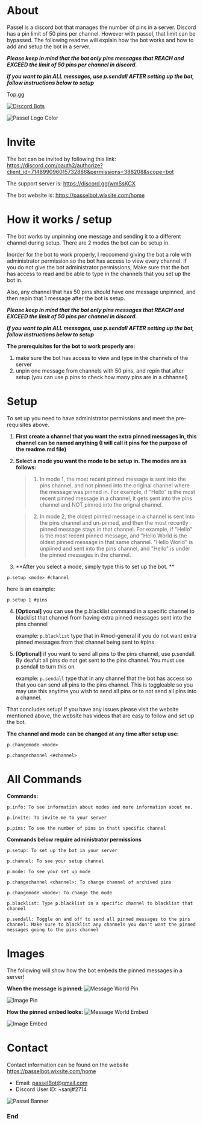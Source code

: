 # About
Passel is a discord bot that manages the number of pins in a server. Discord has a pin limit of 50 pins per channel. However with passel, that limit can be bypassed. The following readme will explain how the bot works and how to add and setup the bot in a server.

***Please keep in mind that the bot only pins messages that REACH and EXCEED the limit of 50 pins per channel in discord.***

***If you want to pin ALL messages, use p.sendall AFTER setting up the bot, follow instructions below to setup***

Top.gg

[![Discord Bots](https://top.gg/api/widget/714899096015732886.svg)](https://top.gg/bot/714899096015732886)

![Passel Logo Color](https://github.com/sanjana0109/PasselBot/blob/master/Images/logoSmall.png)

# Invite
The bot can be invited by following this link: https://discord.com/oauth2/authorize?client_id=714899096015732886&permissions=388208&scope=bot 

The support server is: https://discord.gg/wmSsKCX 

The bot website is: https://passelbot.wixsite.com/home

# How it works / setup
The bot works by unpinning one message and sending it to a different channel during setup. There are 2 modes the bot can be setup in. 

Inorder for the bot to work properly, I reccomend giving the bot a role with administrator permission so the bot has access to view every channel. If you do not give the bot administrator permissions, Make sure that the bot has access to read and be able to type in the channels that you set up the bot in.

Also, any channel that has 50 pins should have one message unpinned, and then repin that 1 message after the bot is setup.

***Please keep in mind that the bot only pins messages that REACH and EXCEED the limit of 50 pins per channel in discord.***

***If you want to pin ALL messages, use p.sendall AFTER setting up the bot, follow instructions below to setup***

**The prerequisites for the bot to work properly are:**
1. make sure the bot has access to view and type in the channels of the server
2. unpin one message from channels with 50 pins, and repin that after setup (you can use p.pins to check how many pins are in a chhannel)

# Setup
To set up you need to have administrator permissions and meet the pre-requisites above.

1. **First create a channel that you want the extra pinned messages in, this channel can be named anything (I will call it pins for the purpose of the readme.md file)**

2. **Select a mode you want the mode to be setup in. The modes are as follows:**

	> 1. In mode 1, the most recent pinned message is sent into the pins channel, and not pinned into the original channel where the message was pinned in. For example, if "Hello" is the most recent pinned message in a channel, it gets sent into the pins channel and NOT pinned into the orignal channel.

	> 2. In mode 2, the oldest pinned message in a channel is sent into the pins channel and un-pinned, and then the most recently pinned message stays in that channel. For example, if "Hello" is the most recent pinned message, and "Hello World is the oldest pinned message in that same channel. "Hello World" is unpiined and sent into the pins channel, and "Hello" is under the pinned messages in the channel.

3. **After you select a mode, simply type this to set up the bot. **

```p.setup <mode> #channel```

here is an example:

```p.setup 1 #pins```


4. **[Optional]** you can use the p.blacklist command in a specific channel to blacklist that channel from having extra pinned messages sent into the pins channel

	example:
	```p.blacklist``` type that in #mod-general if you do not want extra pinned messages from that channel being sent to #pins
	
5. **[Optional]** if you want to send all pins to the pins channel, use p.sendall. By deafult all pins do not get sent to the pins channel. You must use p.sendall to turn this on.

	example:
	```p.sendall``` type that in any channel that the bot has access so that you can send all pins to the pins channel. This is toggleable so you may use this anytime you wish to send all pins or to not send all pins into a channel. 
	

That concludes setup! If you have any issues please visit the website mentioned above, the website has videos that are easy to follow and set up the bot.

**The channel and mode can be changed at any time after setup use:**

```p.changemode <mode>```

```p.changechannel <#channel>```


# All Commands
**Commands:**

```p.info: To see information about modes and more information about me.```

```p.invite: To invite me to your server```

```p.pins: To see the number of pins in thatt specific channel```


**Commands below require administrator permissions**

```p.setup: To set up the bot in your server```

```p.channel: To see your setup channel```

```p.mode: To see your set up mode```

```p.changechannel <channel>: To change channel of archived pins```

```p.changemode <mode>: To change the mode```

```p.blacklist: Type p.blacklist in a specific channel to blacklist that channel```

```p.sendall: Toggle on and off to send all pinned messages to the pins channel. Make sure to blacklist any channels you don't want the pinned messages going to the pins channel``` 


# Images
The following will show how the bot embeds the pinned messages in a server!

**When the message is pinned:**
![Message World Pin](https://github.com/sanjana0109/PasselBot/blob/master/Images/messagePin.png)

![Image Pin](https://github.com/sanjana0109/PasselBot/blob/master/Images/imagePin.png)

**How the pinned embed looks:**
![Message World Embed](https://github.com/sanjana0109/PasselBot/blob/master/Images/messageEmbed.png)

![Image Embed](https://github.com/sanjana0109/PasselBot/blob/master/Images/imageEmbed.png)

# Contact
Contact information can be found on the website https://passelbot.wixsite.com/home
- Email: passelBot@gmail.com
- Discord User ID: ¬sanj#2714

![Passel Banner](https://github.com/sanjana0109/PasselBot/blob/master/Images/Passel%20Banner.png)

### End
